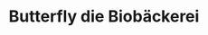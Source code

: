 ---
title: "Butterfly die Biobäckerei"
url: /wiefelstede/butterfly-die-biobaeckerei/
shop: Bäckerei
---